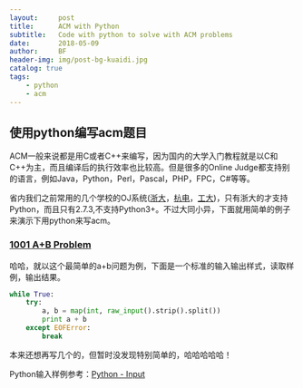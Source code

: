 ```yaml
---
layout:     post
title:      ACM with Python
subtitle:   Code with python to solve with ACM problems
date:       2018-05-09
author:     BF
header-img: img/post-bg-kuaidi.jpg
catalog: true
tags:
    - python
    - acm
---
```

## 使用python编写acm题目
ACM一般来说都是用C或者C++来编写，因为国内的大学入门教程就是以C和C++为主，而且编译后的执行效率也比较高。但是很多的Online Judge都支持别的语言，例如Java，Python，Perl，Pascal，PHP，FPC，C#等等。

省内我们之前常用的几个学校的OJ系统([浙大](http://acm.zju.edu.cn/onlinejudge/)，[杭电](http://acm.hdu.edu.cn/)，[工大](http://acm.zjut.edu.cn/onlinejudge/))，只有浙大的才支持Python，而且只有2.7.3,不支持Python3+。不过大同小异，下面就用简单的例子来演示下用python来写acm。

### [1001 A+B Problem](http://acm.zju.edu.cn/onlinejudge/showProblem.do?problemCode=1001)
哈哈，就以这个最简单的a+b问题为例，下面是一个标准的输入输出样式，读取样例，输出结果。
```python
while True:  
    try:  
        a, b = map(int, raw_input().strip().split())  
        print a + b
    except EOFError:  
        break
```
本来还想再写几个的，但暂时没发现特别简单的，哈哈哈哈哈！

Python输入样例参考：[Python - Input](https://github.com/bearfly1990/PowerScript/blob/master/Python3/acm/PythonInput.py)
